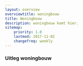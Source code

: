 ```yaml
---
layout: overview
overviewtitle: woningbouw
title: Woningbouw
description: woningbouw komt hier.
sitemap:
    priority: 1.0
    lastmod: 2017-11-02
    changefreq: weekly
---
```

### Uitleg woningbouw
